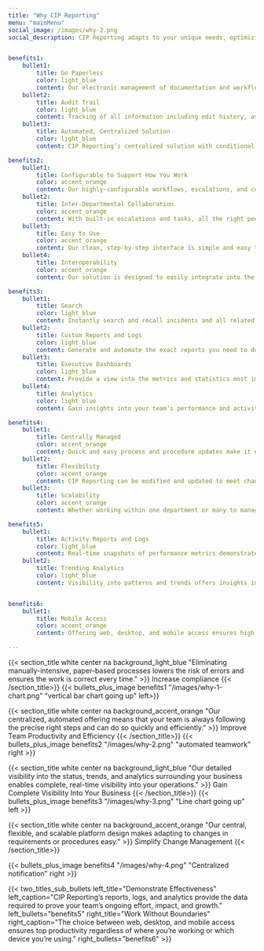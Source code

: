 ```yaml
---
title: "Why CIP Reporting"
menu: "mainMenu"
social_image: /images/why-2.png
social_description: CIP Reporting adapts to your unique needs, optimizing processes and aligning with your vision for today and the future.


benefits1:
    bullet1:
        title: Go Paperless
        color: light_blue
        content: Our electronic management of documentation and workflow means that paper records are no longer needed.
    bullet2:
        title: Audit Trail
        color: light_blue
        content: Tracking of all information including edit history, assignments, and approvals enables complete and accurate reporting.
    bullet3:
        title: Automated, Centralized Solution
        color: light_blue
        content: CIP Reporting’s centralized solution with conditional workflow logic ensures your team is always following the right protocol.

benefits2:
    bullet1:
        title: Configurable to Support How You Work
        color: accent_orange
        content: Our highly-configurable workflows, escalations, and communications are tailored to support your exact processes and requirements.
    bullet2:
        title: Inter-Departmental Collaboration
        color: accent_orange
        content: With built-in escalations and tasks, all the right people are automatically engaged.
    bullet3:
        title: Easy to Use
        color: accent_orange
        content: Our clean, step-by-step interface is simple and easy to use.
    bullet4:
        title: Interoperability
        color: accent_orange
        content: Our solution is designed to easily integrate into the other software and hardware integral to your processes.

benefits3:
    bullet1:
        title: Search
        color: light_blue
        content: Instantly search and recall incidents and all related information.
    bullet2:
        title: Custom Reports and Logs
        color: light_blue
        content: Generate and automate the exact reports you need to document and share the work y our team has accomplished.
    bullet3:
        title: Executive Dashboards
        color: light_blue
        content: Provide a view into the metrics and statistics most important to your and your leadership.
    bullet4:
        title: Analytics
        color: light_blue
        content: Gain insights into your team’s performance and activity, enabling you to identify trends, potential issues, and procedural gaps before they become an issue.

benefits4:
    bullet1:
        title: Centrally Managed
        color: accent_orange
        content: Quick and easy process and procedure updates make it easy to adapt to any change the industry brings.
    bullet2:
        title: Flexibility
        color: accent_orange
        content: CIP Reporting can be modified and updated to meet changing requirements and needs.
    bullet3:
        title: Scalability
        color: accent_orange
        content: Whether working within one department or many to manage risk processes, CIP Reporting will scale to meet your needs.

benefits5:
    bullet1:
        title: Activity Reports and Logs
        color: light_blue
        content: Real-time snapshots of performance metrics demonstrates and documents team action and activity.
    bullet2:
        title: Trending Analytics
        color: light_blue
        content: Visibility into patterns and trends offers insights into the performance of your team over time.


benefits6:
    bullet1:
        title: Mobile Access
        color: accent_orange
        content: Offering web, desktop, and mobile access ensures high productivity regardless of where you’re working or which device you’re using.

---
```

{{< section_title white center na background_light_blue "Eliminating manually-intensive, paper-based processes lowers the risk of errors and ensures the work is correct every time." >}} Increase compliance {{< /section_title>}} 
{{< bullets_plus_image benefits1 "/images/why-1-chart.png" "vertical bar chart going up" left>}}


{{< section_title white center na background_accent_orange "Our centralized, automated offering means that your team is always following the precise right steps and can do so quickly and efficiently." >}} Improve Team Productivity and Efficiency {{< /section_title>}} 
{{< bullets_plus_image benefits2 "/images/why-2.png"  "automated teamwork" right >}}

{{< section_title white center na background_light_blue "Our detailed visibility into the status, trends, and analytics surrounding your business enables complete, real-time visibility into your operations." >}} Gain Complete Visibility Into Your Business {{< /section_title>}} 
{{< bullets_plus_image benefits3 "/images/why-3.png"  "Line chart going up" left >}}

{{< section_title white center na background_accent_orange "Our central, flexible, and scalable platform design makes adapting to changes in requirements or procedures easy." >}} Simplify Change Management {{< /section_title>}} 

{{< bullets_plus_image benefits4 "/images/why-4.png"  "Centralized notification" right >}}

{{< two_titles_sub_bullets left_title="Demonstrate Effectiveness" left_caption="CIP Reporting’s reports, logs, and analytics provide the data required to prove your team’s ongoing effort, impact, and growth."  left_bullets="benefits5" right_title="Work Without Boundaries" right_caption="The choice between web, desktop, and mobile access ensures top productivity regardless of where you’re working or which device you’re using." right_bullets="benefits6" >}}

